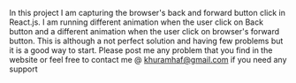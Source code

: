 In this project I am capturing the browser's back and forward button click in React.js. I am running different animation when the user click on Back button and a different animation when the user click on browser's forward button. This is although a not perfect solution and having few problems but it is a good way to start. Please post me any problem that you find in the website or feel free to contact me @ khuramhaf@gmail.com if you need any support
